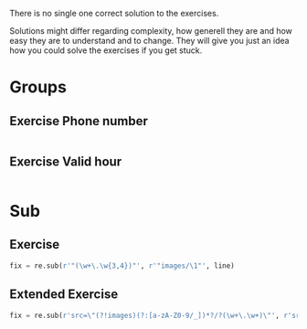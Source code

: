 
There is no single one correct solution to the exercises. 

Solutions might differ regarding complexity, how generell they are and how easy they are to understand and to change. They will give you just an idea how you could solve the exercises if you get stuck.

# Groups

## Exercise Phone number
```python

```

## Exercise Valid hour
```python

```

# Sub

## Exercise
```python
fix = re.sub(r'"(\w+\.\w{3,4})"', r'"images/\1"', line)
```

## Extended Exercise
```python
fix = re.sub(r'src=\"(?!images)(?:[a-zA-Z0-9/_])*?/?(\w+\.\w+)\"', r'src="images/\1"', line)
```
